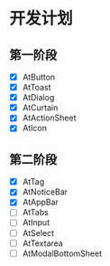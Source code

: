 # 开发计划

## 第一阶段

- [x] AtButton
- [x] AtToast
- [x] AtDialog
- [x] AtCurtain
- [x] AtActionSheet
- [x] AtIcon

## 第二阶段
- [x] AtTag
- [x] AtNoticeBar
- [x] AtAppBar
- [ ] AtTabs
- [ ] AtInput
- [ ] AtSelect
- [ ] AtTextarea
- [ ] AtModalBottomSheet
